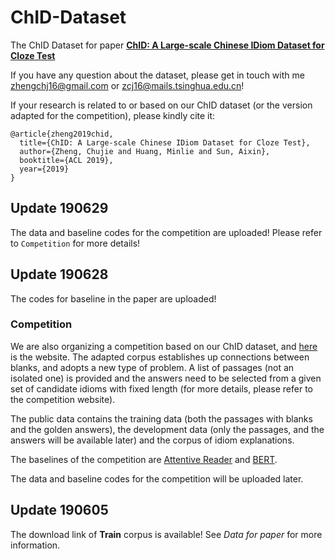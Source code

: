 # ChID-Dataset
The ChID Dataset for paper **[ChID: A Large-scale Chinese IDiom Dataset for Cloze Test](https://arxiv.org/abs/1906.01265)**

If you have any question about the dataset, please get in touch with me zhengchj16@gmail.com or zcj16@mails.tsinghua.edu.cn!

If your research is related to or based on our ChID dataset (or the version adapted for the competition), please kindly cite it:

```
@article{zheng2019chid,
  title={ChID: A Large-scale Chinese IDiom Dataset for Cloze Test},
  author={Zheng, Chujie and Huang, Minlie and Sun, Aixin},
  booktitle={ACL 2019},  
  year={2019}
}
```

## Update 190629

The data and baseline codes for the competition are uploaded! Please refer to `Competition` for more details!

## Update 190628

The codes for baseline in the paper are uploaded!

### Competition

We are also organizing a competition based on our ChID dataset, and [here](https://biendata.com/competition/idiom/) is the website. The adapted corpus establishes up connections between blanks, and adopts a new type of problem. A list of passages (not an isolated one) is provided and the answers need to be selected from a given set of candidate idioms with fixed length (for more details, please refer to the competition website). 

The public data contains the training data (both the passages with blanks and the golden answers), the development data (only the passages, and the answers will be available later) and the corpus of idiom explanations.

The baselines of the competition are [Attentive Reader](https://arxiv.org/abs/1506.03340) and [BERT](https://arxiv.org/abs/1810.04805).

The data and baseline codes for the competition will be uploaded later.

## Update 190605

The download link of **Train** corpus is available! See *Data for paper* for more information.
